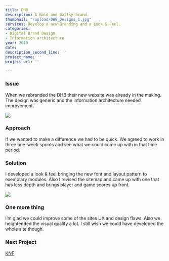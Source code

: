 ```yaml
---
title: DHB
description: A Bold and Ballsy brand
thumbnail: "/upload/DHB_Designs_1.jpg"
services: Develop a new Branding and a Look & Feel.
categories:
- Digital Brand Design
- Information architecture
year: 2019
date: 
description_second_line: ''
project_name: ''
project_url: ''

---
```

### Issue

<p class="einleser">When we rebranded the DHB their new website was already in the making. The design was generic and the information architecture needed improvement.</p>

<SingleProjectHeader
          :services="$page.frontmatter.services"
          :year="$page.frontmatter.year.toString()"
          :categories="$page.frontmatter.categories"
        />

![](/upload/DHB_Designs_2.jpg)

### Approach

<p class="einleser">If we wanted to make a difference <span class="bold">we had to be quick.</span> We agreed to work in three one-week sprints and see what we could come up with in that time period.</p>

### Solution

I developed a look & feel bringing the new font and layout pattern to exemplary modules. Also I revised the sitemap and came up with one that has less depth and brings player and game scores up front.

![](/upload/DHB_Designs_4.jpg)

### One more thing

I’m glad we could improve some of the sites UX and design flaws. Also we heightended the visual quality a lot. I still wish we could have developed the whole site though.

### **Next Project**

[KNF](/works/knf.html)